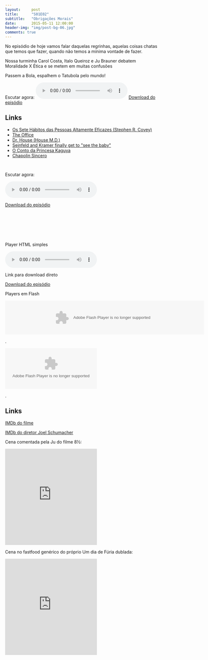 ```yaml
---
layout:     post
title:      "S01E02"
subtitle:   "Obrigações Morais"
date:       2015-05-11 12:00:00
header-img: "img/post-bg-06.jpg"
comments: true
---
```


<p>No episódio de hoje vamos falar daquelas regrinhas, aquelas coisas chatas que temos que fazer, quando não temos a mínima vontade de fazer.</p>

<p>Nossa turminha Carol Costa, Italo Queiroz e Ju Brauner debatem Moralidade X Ética e se metem em muitas confusões</p>

<p>Passem a Bola, espalhem o Tatubola pelo mundo!</p>

<p>Escutar agora:
<audio controls>
	<source src="https://podcastmachine.com/podcasts/18465/episodes/107011/media_files/249009/download/5/file_128kb.mp3" type="audio/ogg" />
	<source src="https://podcastmachine.com/podcasts/18465/episodes/107011/media_files/249010/download/6/file_128kb.m4a" type="audio/mpeg" />
	<a href="https://podcastmachine.com/podcasts/18465/episodes/107011/media_files/249009/download/5/file_128kb.mp3">horse</a>
</audio>
<a href="https://podcastmachine.com/podcasts/18465/episodes/107011/media_files/249009/download/3/file_128kb.mp3">Download do episódio</a> 
</p>

<h2 class="section-heading">Links</h2>

<p>
	<ul>
		<li><a href="http://pt.wikipedia.org/wiki/Os_Sete_H%C3%A1bitos_das_Pessoas_Altamente_Eficazes" target="_blank">Os Sete Hábitos das Pessoas Altamente Eficazes (Stephen R. Covey)</a></li>
		<li><a href="http://www.imdb.com/title/tt0386676/?ref_=nv_sr_1" target="_blank">The Office</a></li>
		<li><a href="http://www.imdb.com/title/tt0412142/?ref_=nv_sr_2" target="_blank">Dr. House (House M.D.)</a></li>
		<li><a href="https://www.youtube.com/watch?v=6pQmeIqsvSg" target="_blank">Seinfeld and Kramer finally get to "see the baby"</a></li>
		<li><a href="http://www.imdb.com/title/tt2576852/?ref_=fn_al_tt_1" target="_blank">O Conto da Princesa Kaguya</a></li>
		<li><a href="https://instagram.com/chapolinoficial/" target="_blank">Chapolin Sincero</a></li>
		<!--- <li><a href=""></a></li> --->
	</ul>
</p>

</br>

<p>Escutar agora:</p>
<audio controls>
	<source src="https://podcastmachine.com/podcasts/18465/episodes/107011/media_files/249009/download/5/file_128kb.mp3" type="audio/ogg" />
	<source src="https://podcastmachine.com/podcasts/18465/episodes/107011/media_files/249010/download/6/file_128kb.m4a" type="audio/mpeg" />
	<a href="https://podcastmachine.com/podcasts/18465/episodes/107011/media_files/249009/download/5/file_128kb.mp3">horse</a>
</audio>
<p>
<a href="https://podcastmachine.com/podcasts/18465/episodes/107011/media_files/249009/download/3/file_128kb.mp3">Download do episódio</a> 
</p>



</br>
</br>
</br>
</br>
</br>











<p>Player HTML simples</p>

<audio controls>
	<source src="https://podcastmachine.com/podcasts/18465/episodes/107011/media_files/249009/download/5/file_128kb.mp3" type="audio/ogg" />
	<source src="https://podcastmachine.com/podcasts/18465/episodes/107011/media_files/249010/download/6/file_128kb.m4a" type="audio/mpeg" />
	<a href="https://podcastmachine.com/podcasts/18465/episodes/107011/media_files/249009/download/5/file_128kb.mp3">horse</a>
</audio>


<p>Link para download direto</p>
<a href="https://podcastmachine.com/podcasts/18465/episodes/107011/media_files/249009/download/3/file_128kb.mp3">Download do episódio</a> 


<p>Players em Flash</p>
<object classid="clsid:d27cdb6e-ae6d-11cf-96b8-444553540000" codebase="https://download.macromedia.com/pub/shockwave/cabs/flash/swflash.cab#version=9,0,0,0" width="650" height="111" id="pcm_player_episode107011"> <param name="movie" value="https://podcastmachine.com/swf/player.swf" /> <param name="allowFullScreen" value="true" /> <param name="allowScriptAccess" value="always" /> <param name="quality" value="high" /> <param name="wmode" value="transparent" /> <param name="flashvars" value="file=https://podcastmachine.com/podcasts/18465/episodes/107011.json&amp;width=650&amp;height=111&amp;skin=https://podcastmachine.com/swf/skin_pcm1.swf&amp;fullscreen=true&amp;bgcolor=#000000&amp;playlist=bottom&amp;subscribebutton=false&amp;downloadbutton=false&amp;playlistcolumns=1&amp;playlistrows=1&amp;autostart=false&amp;playlistsize=80" /> <embed src="https://podcastmachine.com/swf/player.swf" allowFullScreen="true" allowScriptAccess="always" quality="high" width="650" height="111" wmode="transparent" name="pcm_player_episode107011" type="application/x-shockwave-flash" flashvars="file=https://podcastmachine.com/podcasts/18465/episodes/107011.json&amp;width=650&amp;height=111&amp;skin=https://podcastmachine.com/swf/skin_pcm1.swf&amp;fullscreen=true&amp;bgcolor=#000000&amp;playlist=bottom&amp;subscribebutton=false&amp;downloadbutton=false&amp;playlistcolumns=1&amp;playlistrows=1&amp;autostart=false&amp;playlistsize=80" pluginspage="https://www.macromedia.com/go/getflashplayer" /> </object>

<p>.</p>

<object classid="clsid:d27cdb6e-ae6d-11cf-96b8-444553540000" codebase="//download.macromedia.com/pub/shockwave/cabs/flash/swflash.cab#version=9,0,0,0" width="300" height="133" id="pcm_player_18465">
  <param name="movie" value="//podcastmachine.com/swf/player.swf" />
  <param name="allowFullScreen" value="true" />
  <param name="allowScriptAccess" value="always" />
  <param name="quality" value="high" />
  <param name="wmode" value="transparent" />
  <param name="flashvars" value="&amp;file=//podcastmachine.com/podcasts/18465/episodes/107011.json&amp;width=300&amp;height=133&amp;skin=//podcastmachine.com/swf/skin_pcm1.swf&amp;fullscreen=true&amp;bgcolor=#000000&amp;playlist=null&amp;playlistsize=300&amp;playlistcolumns=2&amp;autostart=false&amp;subscribebutton=false&amp;downloadbutton=true" />
  <embed src="//podcastmachine.com/swf/player.swf" allowFullScreen="true" allowScriptAccess="always" quality="high" width="300" height="133" wmode="transparent" name="pcm_player_18465" type="application/x-shockwave-flash" flashvars="&amp;file=//podcastmachine.com/podcasts/18465/episodes/107011.json&amp;width=300&amp;height=133&amp;skin=//podcastmachine.com/swf/skin_pcm1.swf&amp;fullscreen=true&amp;bgcolor=#000000&amp;playlist=null&amp;playlistsize=300&amp;playlistcolumns=2&amp;autostart=false&amp;subscribebutton=false&amp;downloadbutton=true" pluginspage="//www.macromedia.com/go/getflashplayer" />
</object>
<p>.</p>



<h2 class="section-heading">Links</h2>

<a href="http://www.imdb.com/title/tt0106856/" target="_blank">IMDb do filme</a>

<a href="http://www.imdb.com/name/nm0001708/?ref_=tt_ov_dr" target="_blank">IMDb do diretor Joel Schumacher</a>

<p>Cena comentada pela Ju do filme 8½:</p>
<iframe width="300" height="315" src="https://www.youtube.com/embed/6TsElhgMeXE" frameborder="0" allowfullscreen></iframe>

<p>Cena no fastfood genérico do próprio Um dia de Fúria dublada:</p>
<iframe width="300" height="315" src="https://www.youtube.com/embed/VxBOOii8cXg" frameborder="0" allowfullscreen></iframe>


